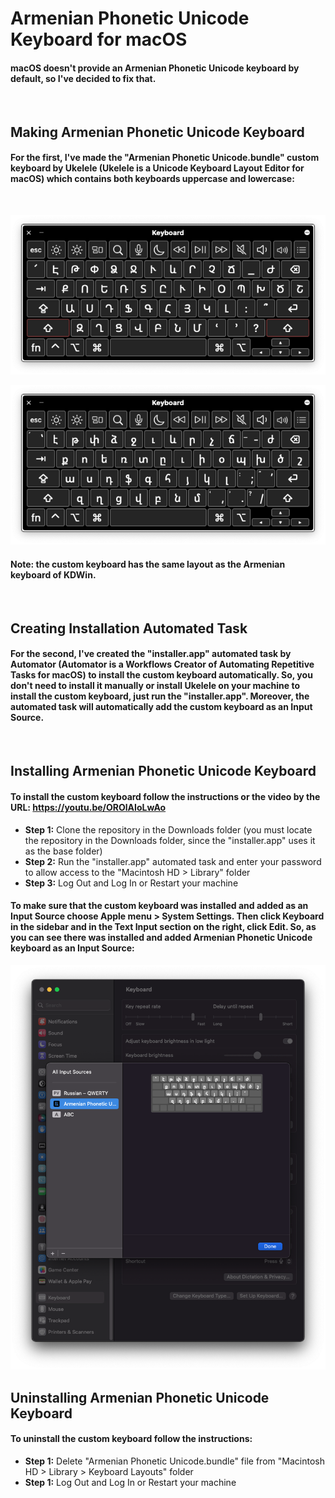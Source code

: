 # Armenian Phonetic Unicode Keyboard for macOS

#### macOS doesn't provide an Armenian Phonetic Unicode keyboard by default, so I've decided to fix that.

<br>

## Making Armenian Phonetic Unicode Keyboard

#### For the first, I've made the "Armenian Phonetic Unicode.bundle" custom keyboard by Ukelele (Ukelele is a Unicode Keyboard Layout Editor for macOS) which contains both keyboards uppercase and lowercase:

<br>

![](pngs/uppercase.png)

![](pngs/lowercase.png)

#### **Note:** the custom keyboard has the same layout as the Armenian keyboard of KDWin.

<br>

## Creating Installation Automated Task

#### For the second, I've created the "installer.app" automated task by Automator (Automator is a Workflows Creator of Automating Repetitive Tasks for macOS) to install the custom keyboard automatically. So, you don't need to install it manually or install Ukelele on your machine to install the custom keyboard, just run the "installer.app". Moreover, the automated task will automatically add the custom keyboard as an Input Source.

<br>

## Installing Armenian Phonetic Unicode Keyboard

#### To install the custom keyboard follow the instructions or the video by the URL: https://youtu.be/OROlAIoLwAo

* **Step 1:** Clone the repository in the Downloads folder (you must locate the repository in the Downloads folder, since the "installer.app" uses it as the base folder)
* **Step 2:** Run the "installer.app" automated task and enter your password to allow access to the "Macintosh HD > Library" folder
* **Step 3:** Log Out and Log In or Restart your machine

#### To make sure that the custom keyboard was installed and added as an Input Source choose Apple menu  > System Settings. Then click Keyboard  in the sidebar and in the Text Input section on the right, click Edit. So, as you can see there was installed and added Armenian Phonetic Unicode keyboard as an Input Source:

![](pngs/custom_keyboard.png)

## Uninstalling Armenian Phonetic Unicode Keyboard

#### To uninstall the custom keyboard follow the instructions:

* **Step 1:** Delete "Armenian Phonetic Unicode.bundle" file from "Macintosh HD > Library > Keyboard Layouts" folder
* **Step 1:** Log Out and Log In or Restart your machine